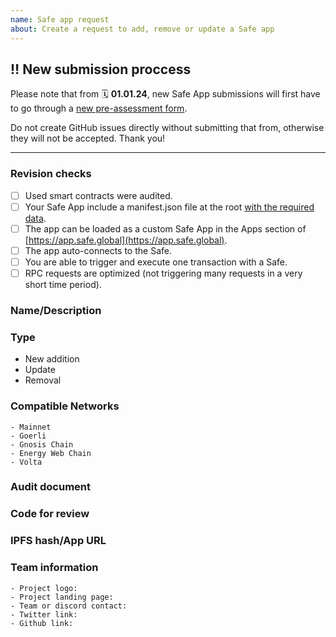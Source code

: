```yaml
---
name: Safe app request
about: Create a request to add, remove or update a Safe app
---
```


## ‼️ New submission proccess
Please note that from 🗓️ **01.01.24**, new Safe App submissions will first have to go through a [new pre-assessment form](https://docs.google.com/forms/d/e/1FAIpQLSeN2m94-jvGjvUF9MpZSkwxGPPjNz7QKZj9h9kMVXvnNdp2Mg/viewform?usp=sf_link).

Do not create GitHub issues directly without submitting that from, otherwise they will not be accepted. Thank you!

---

<!--
BEFORE SUBMITTING:
    1. Please search to make sure this request has not been opened already
    2. Please make sure that you followed the instructions at https://docs.safe.global/safe-core-aa-sdk/safe-apps/release
    3. Your app is available on production chains and is production ready.
-->

### Revision checks
<!--
Please tell us if you did at least this checks
-->
 - [ ] Used smart contracts were audited.
 - [ ] Your Safe App include a manifest.json file at the root [with the required data](https://docs.safe.global/safe-core-aa-sdk/safe-apps/release).
 - [ ] The app can be loaded as a custom Safe App in the Apps section of [https://app.safe.global](https://app.safe.global).
 - [ ] The app auto-connects to the Safe.
 - [ ] You are able to trigger and execute one transaction with a Safe.
 - [ ] RPC requests are optimized (not triggering many requests in a very short time period).

### Name/Description
<!--
This field is optional, although we expect that the name is filled here or at issue title field.
-->

### Type
<!--
delete those which doesn't apply
-->
   - New addition
   - Update
   - Removal

### Compatible Networks
<!--
This field is optional, except when adding a new app. An app can be compatible with one or many networks.
Just list the ones that are compatible.
-->
    - Mainnet
    - Goerli
    - Gnosis Chain
    - Energy Web Chain
    - Volta

### Audit document
<!--
Link to smart contracts audit.
-->

### Code for review
<!--
Link to git repository where the app is published.
-->

### IPFS hash/App URL
<!--
If the app is already published you can provide an IPFS hash or URL.
-->

### Team information
<!--
Some general team info. Not all fields are mandatory, but they will improve the user experience.
    - Project logo: should be an IMG or a link to an IMG that we can use.
    - Project landing page: the team main page. Usually it is the root domain.
    - Team or discord contact: a place where users can message you in case they find issues.
    - Twitter link
    - Github link
-->
    - Project logo:
    - Project landing page:
    - Team or discord contact:
    - Twitter link:
    - Github link:
